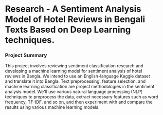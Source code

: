 
<h1>Research - A Sentiment Analysis Model of Hotel Reviews in Bengali Texts Based on Deep Learning techniques.</h1>

<h3> Project Summary</h3>

<p>
This project involves reviewing sentiment classification research and developing a machine learning
model for sentiment analysis of hotel reviews in Bangla. We intend to use an English-language Kaggle
dataset and translate it into Bangla. Text preprocessing, feature selection, and machine learning
classification are project methodologies in the sentiment analysis model. We'll use various natural
language processing (NLP) techniques to preprocess the data, extract necessary features such as word
frequency, TF-IDF, and so on, and then experiment with and compare the results using various machine
learning models.
</p>
